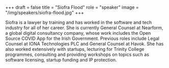 +++
draft = false
title = "Síofra Flood"
role = "speaker"
image = "/img/speakers/siofra-flood.jpg"
+++

Síofra is a lawyer by training and has worked in the software and tech industry for all of her career. She is currently General Counsel at Nearform, a global digital consultancy company, whose work includes the Open Source COVID App for the Irish Government. Previous roles include Legal Counsel at IONA Technologies PLC and General Counsel at Havok. She has also worked extensively with startups, lecturing for Trinity College programmes, consulting and providing workshops on topics such as software licensing, startup funding and IP protection.